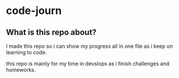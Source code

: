 # code-journ

## What is this repo about?

I made this repo so i can show my progress all in one file as i keep on learning to code.

this repo is mainly for my time in devslops as i finish challenges and homeworks.